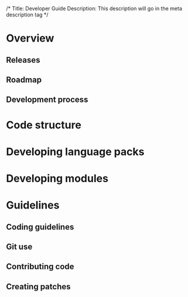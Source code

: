 /*
Title: Developer Guide
Description: This description will go in the meta description tag
*/

# Overview 
## Releases 
## Roadmap 
## Development process 
# Code structure 
# Developing language packs 
# Developing modules 
# Guidelines 
## Coding guidelines
## Git use
## Contributing code
## Creating patches